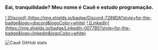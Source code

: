 ### Eai, tranquilidade? Meu nome é Cauê e estudo programação. 
[! [Discord] (https://img.shields.io/badge/Discord-7289DA?style=for-the-badge&logo=discord&logoColor=white)](Tufao#6192)
[! [LinkedIn] (https://img.shields.io/badge/LinkedIn-0077B5?style=for-the-badge&logo=linkedin&logoColor=white)](https://www.linkedin.com/in/cauê-felix-urbini-1b9518201/)

![Cauê GitHub stats](https://github-readme-stats.vercel.app/api?username=CaueUrbini&show_icons=true&theme=onedark)

<!--
**CaueUrbini/CaueUrbini** is a ✨ _special_ ✨ repository because its `README.md` (this file) appears on your GitHub profile.

Here are some ideas to get you started:

- 🔭 I’m currently working on ...
- 🌱 I’m currently learning ...
- 👯 I’m looking to collaborate on ...
- 🤔 I’m looking for help with ...
- 💬 Ask me about ...
- 📫 How to reach me: ...
- 😄 Pronouns: ...
- ⚡ Fun fact: ...
-->
